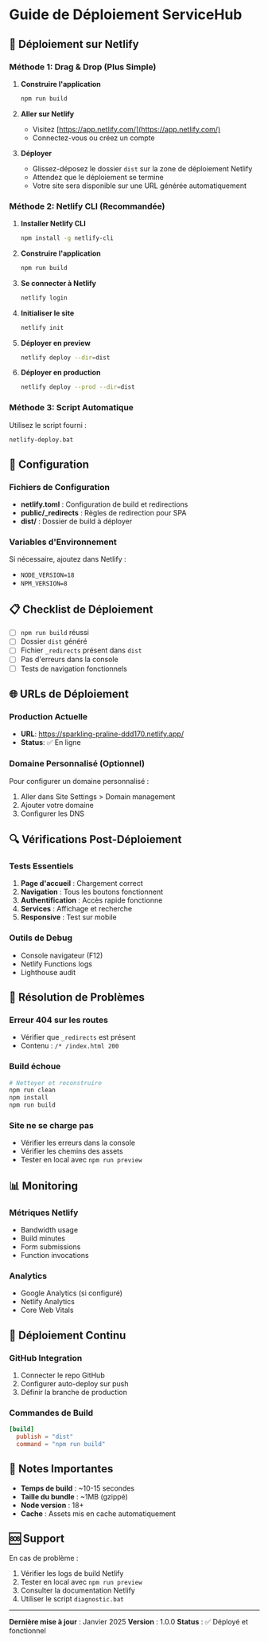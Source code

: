 # Guide de Déploiement ServiceHub

## 🚀 Déploiement sur Netlify

### Méthode 1: Drag & Drop (Plus Simple)

1. **Construire l'application**
   ```bash
   npm run build
   ```

2. **Aller sur Netlify**
   - Visitez [https://app.netlify.com/](https://app.netlify.com/)
   - Connectez-vous ou créez un compte

3. **Déployer**
   - Glissez-déposez le dossier `dist` sur la zone de déploiement Netlify
   - Attendez que le déploiement se termine
   - Votre site sera disponible sur une URL générée automatiquement

### Méthode 2: Netlify CLI (Recommandée)

1. **Installer Netlify CLI**
   ```bash
   npm install -g netlify-cli
   ```

2. **Construire l'application**
   ```bash
   npm run build
   ```

3. **Se connecter à Netlify**
   ```bash
   netlify login
   ```

4. **Initialiser le site**
   ```bash
   netlify init
   ```

5. **Déployer en preview**
   ```bash
   netlify deploy --dir=dist
   ```

6. **Déployer en production**
   ```bash
   netlify deploy --prod --dir=dist
   ```

### Méthode 3: Script Automatique

Utilisez le script fourni :
```bash
netlify-deploy.bat
```

## 🔧 Configuration

### Fichiers de Configuration

- **netlify.toml** : Configuration de build et redirections
- **public/_redirects** : Règles de redirection pour SPA
- **dist/** : Dossier de build à déployer

### Variables d'Environnement

Si nécessaire, ajoutez dans Netlify :
- `NODE_VERSION=18`
- `NPM_VERSION=8`

## 📋 Checklist de Déploiement

- [ ] `npm run build` réussi
- [ ] Dossier `dist` généré
- [ ] Fichier `_redirects` présent dans `dist`
- [ ] Pas d'erreurs dans la console
- [ ] Tests de navigation fonctionnels

## 🌐 URLs de Déploiement

### Production Actuelle
- **URL**: https://sparkling-praline-ddd170.netlify.app/
- **Status**: ✅ En ligne

### Domaine Personnalisé (Optionnel)

Pour configurer un domaine personnalisé :
1. Aller dans Site Settings > Domain management
2. Ajouter votre domaine
3. Configurer les DNS

## 🔍 Vérifications Post-Déploiement

### Tests Essentiels
1. **Page d'accueil** : Chargement correct
2. **Navigation** : Tous les boutons fonctionnent
3. **Authentification** : Accès rapide fonctionne
4. **Services** : Affichage et recherche
5. **Responsive** : Test sur mobile

### Outils de Debug
- Console navigateur (F12)
- Netlify Functions logs
- Lighthouse audit

## 🚨 Résolution de Problèmes

### Erreur 404 sur les routes
- Vérifier que `_redirects` est présent
- Contenu : `/* /index.html 200`

### Build échoue
```bash
# Nettoyer et reconstruire
npm run clean
npm install
npm run build
```

### Site ne se charge pas
- Vérifier les erreurs dans la console
- Vérifier les chemins des assets
- Tester en local avec `npm run preview`

## 📊 Monitoring

### Métriques Netlify
- Bandwidth usage
- Build minutes
- Form submissions
- Function invocations

### Analytics
- Google Analytics (si configuré)
- Netlify Analytics
- Core Web Vitals

## 🔄 Déploiement Continu

### GitHub Integration
1. Connecter le repo GitHub
2. Configurer auto-deploy sur push
3. Définir la branche de production

### Commandes de Build
```toml
[build]
  publish = "dist"
  command = "npm run build"
```

## 📝 Notes Importantes

- **Temps de build** : ~10-15 secondes
- **Taille du bundle** : ~1MB (gzippé)
- **Node version** : 18+
- **Cache** : Assets mis en cache automatiquement

## 🆘 Support

En cas de problème :
1. Vérifier les logs de build Netlify
2. Tester en local avec `npm run preview`
3. Consulter la documentation Netlify
4. Utiliser le script `diagnostic.bat`

---

**Dernière mise à jour** : Janvier 2025
**Version** : 1.0.0
**Status** : ✅ Déployé et fonctionnel